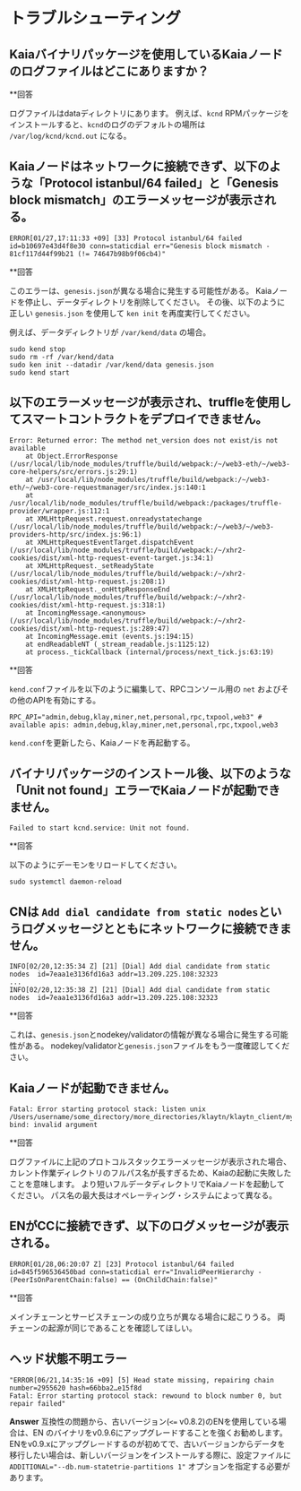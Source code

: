 # トラブルシューティング

## Kaiaバイナリパッケージを使用しているKaiaノードのログファイルはどこにありますか？ <a id="where-can-i-find-a-log-file-for-the-running-kaia-node-using-the-kaia-binary"></a>

\*\*回答

ログファイルはdataディレクトリにあります。 例えば、`kcnd` RPMパッケージをインストールすると、`kcnd`のログのデフォルトの場所は `/var/log/kcnd/kcnd.out` になる。

## Kaiaノードはネットワークに接続できず、以下のような「Protocol istanbul/64 failed」と「Genesis block mismatch」のエラーメッセージが表示される。 <a id="kaia-node-can-not-connect-to-network-with-protocol-istanbul-64-failed-and-gene"></a>

```
ERROR[01/27,17:11:33 +09] [33] Protocol istanbul/64 failed               id=b10697e43d4f8e30 conn=staticdial err="Genesis block mismatch - 81cf117d44f99b21 (!= 74647b98b9f06cb4)"
```

\*\*回答

このエラーは、`genesis.json`が異なる場合に発生する可能性がある。
Kaiaノードを停止し、データディレクトリを削除してください。 その後、以下のように正しい `genesis.json` を使用して `ken init` を再度実行してください。

例えば、データディレクトリが `/var/kend/data` の場合。

```
sudo kend stop
sudo rm -rf /var/kend/data
sudo ken init --datadir /var/kend/data genesis.json
sudo kend start
```

## 以下のエラーメッセージが表示され、truffleを使用してスマートコントラクトをデプロイできません。 <a id="can-t-deploy-smart-contract-using-truffle-with-following-error-message"></a>

```
Error: Returned error: The method net_version does not exist/is not available
    at Object.ErrorResponse (/usr/local/lib/node_modules/truffle/build/webpack:/~/web3-eth/~/web3-core-helpers/src/errors.js:29:1)
    at /usr/local/lib/node_modules/truffle/build/webpack:/~/web3-eth/~/web3-core-requestmanager/src/index.js:140:1
    at /usr/local/lib/node_modules/truffle/build/webpack:/packages/truffle-provider/wrapper.js:112:1
    at XMLHttpRequest.request.onreadystatechange (/usr/local/lib/node_modules/truffle/build/webpack:/~/web3/~/web3-providers-http/src/index.js:96:1)
    at XMLHttpRequestEventTarget.dispatchEvent (/usr/local/lib/node_modules/truffle/build/webpack:/~/xhr2-cookies/dist/xml-http-request-event-target.js:34:1)
    at XMLHttpRequest._setReadyState (/usr/local/lib/node_modules/truffle/build/webpack:/~/xhr2-cookies/dist/xml-http-request.js:208:1)
    at XMLHttpRequest._onHttpResponseEnd (/usr/local/lib/node_modules/truffle/build/webpack:/~/xhr2-cookies/dist/xml-http-request.js:318:1)
    at IncomingMessage.<anonymous> (/usr/local/lib/node_modules/truffle/build/webpack:/~/xhr2-cookies/dist/xml-http-request.js:289:47)
    at IncomingMessage.emit (events.js:194:15)
    at endReadableNT (_stream_readable.js:1125:12)
    at process._tickCallback (internal/process/next_tick.js:63:19)
```

\*\*回答

`kend.conf`ファイルを以下のように編集して、RPCコンソール用の `net` およびその他のAPIを有効にする。

```
RPC_API="admin,debug,klay,miner,net,personal,rpc,txpool,web3" # available apis: admin,debug,klay,miner,net,personal,rpc,txpool,web3
```

`kend.conf`を更新したら、Kaiaノードを再起動する。

## バイナリパッケージのインストール後、以下のような「Unit not found」エラーでKaiaノードが起動できません。 <a id="can-t-start-kaia-node-with-unit-not-found-error-as-below-after-installing-bina"></a>

```
Failed to start kcnd.service: Unit not found.
```

\*\*回答

以下のようにデーモンをリロードしてください。

```
sudo systemctl daemon-reload
```

## CNは `Add dial candidate from static nodes`というログメッセージとともにネットワークに接続できません。 <a id="cn-can-t-connect-to-network-with-add-dial-candidate-from-static-nodes-log-messag"></a>

```
INFO[02/20,12:35:34 Z] [21] [Dial] Add dial candidate from static nodes  id=7eaa1e3136fd16a3 addr=13.209.225.108:32323
...
INFO[02/20,12:35:38 Z] [21] [Dial] Add dial candidate from static nodes  id=7eaa1e3136fd16a3 addr=13.209.225.108:32323
```

\*\*回答

これは、`genesis.json`とnodekey/validatorの情報が異なる場合に発生する可能性がある。
nodekey/validatorと`genesis.json`ファイルをもう一度確認してください。

## Kaiaノードが起動できません。 <a id="kaia-node-can-t-start-with-following-error-log-message"></a>

```
Fatal: Error starting protocol stack: listen unix /Users/username/some_directory/more_directories/klaytn/klaytn_client/my_test_klaytn/data/dd/klay.ipc: bind: invalid argument
```

\*\*回答

ログファイルに上記のプロトコルスタックエラーメッセージが表示された場合、カレント作業ディレクトリのフルパス名が長すぎるため、Kaiaの起動に失敗したことを意味します。 より短いフルデータディレクトリでKaiaノードを起動してください。 パス名の最大長はオペレーティング・システムによって異なる。

## ENがCCに接続できず、以下のログメッセージが表示される。 <a id="en-can-t-connect-to-cc-with-following-log-message"></a>

```
ERROR[01/28,06:20:07 Z] [23] Protocol istanbul/64 failed id=845f596536450bad conn=staticdial err="InvalidPeerHierarchy - (PeerIsOnParentChain:false) == (OnChildChain:false)"
```

\*\*回答

メインチェーンとサービスチェーンの成り立ちが異なる場合に起こりうる。 両チェーンの起源が同じであることを確認してほしい。

## ヘッド状態不明エラー<a id="head-state-missing-error"></a>

```
"ERROR[06/21,14:35:16 +09] [5] Head state missing, repairing chain       number=2955620 hash=66bba2…e15f8d
Fatal: Error starting protocol stack: rewound to block number 0, but repair failed"
```

**Answer**
互換性の問題から、古いバージョン(`<=` v0.8.2)のENを使用している場合は、EN のバイナリをv0.9.6にアップグレードすることを強くお勧めします。 ENをv0.9.xにアップグレードするのが初めてで、古いバージョンからデータを移行したい場合は、新しいバージョンをインストールする際に、設定ファイルに`ADDITIONAL="--db.num-statetrie-partitions 1"` オプションを指定する必要があります。

